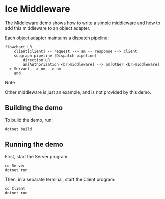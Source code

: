 # Ice Middleware

The Middleware demo shows how to write a simple middleware and how to add this middleware to an object adapter.

Each object adapter maintains a dispatch pipeline:

```mermaid
flowchart LR
    client[Client] -- request --> am -- response --> client
    subgraph pipeline [Dispatch pipeline]
        direction LR
        am[Authorization <br>middleware] --> om[Other <br>middleware] --> Servant --> om --> am
    end
```

> [!NOTE]
> Other middleware is just an example, and is not provided by this demo.

## Building the demo

To build the demo, run:

```shell
dotnet build
```

## Running the demo

First, start the Server program:

```shell
cd Server
dotnet run
```

Then, in a separate terminal, start the Client program:

```shell
cd Client
dotnet run
```
